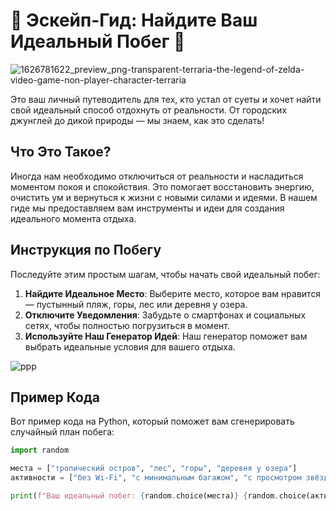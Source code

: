 # 🌟 Эскейп-Гид: Найдите Ваш Идеальный Побег 🌟

![1626781622_preview_png-transparent-terraria-the-legend-of-zelda-video-game-non-player-character-terraria](https://github.com/user-attachments/assets/f1b7f1c5-bcbe-4dbf-9342-f8407fe9a9ec)

Это ваш личный путеводитель для тех, кто устал от суеты и хочет найти свой идеальный способ отдохнуть от реальности. От городских джунглей до дикой природы — мы знаем, как это сделать!

## Что Это Такое?

Иногда нам необходимо отключиться от реальности и насладиться моментом покоя и спокойствия. Это помогает восстановить энергию, очистить ум и вернуться к жизни с новыми силами и идеями. В нашем гиде мы предоставляем вам инструменты и идеи для создания идеального момента отдыха.

## Инструкция по Побегу

Последуйте этим простым шагам, чтобы начать свой идеальный побег:

1. **Найдите Идеальное Место**: Выберите место, которое вам нравится — пустынный пляж, горы, лес или деревня у озера.
2. **Отключите Уведомления**: Забудьте о смартфонах и социальных сетях, чтобы полностью погрузиться в момент.
3. **Используйте Наш Генератор Идей**: Наш генератор поможет вам выбрать идеальные условия для вашего отдыха.

![ppp](https://github.com/user-attachments/assets/fbb2b2b9-19f1-4854-b6d7-0202d057c5fa)

## Пример Кода

Вот пример кода на Python, который поможет вам сгенерировать случайный план побега:


```python
import random

места = ["тропический остров", "лес", "горы", "деревня у озера"]
активности = ["без Wi-Fi", "с минимальным багажом", "с просмотром звёзд"]

print(f"Ваш идеальный побег: {random.choice(места)} {random.choice(активности)}")
